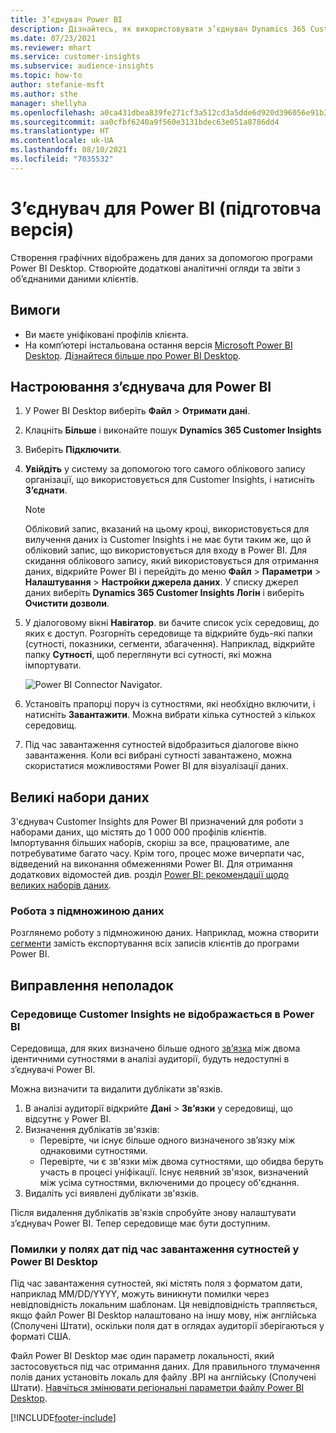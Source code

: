 ```yaml
---
title: З’єднувач Power BI
description: Дізнайтесь, як використовувати з’єднувач Dynamics 365 Customer Insights у Power BI.
ms.date: 07/23/2021
ms.reviewer: mhart
ms.service: customer-insights
ms.subservice: audience-insights
ms.topic: how-to
author: stefanie-msft
ms.author: sthe
manager: shellyha
ms.openlocfilehash: a0ca431dbea839fe271cf3a512cd3a5dde6d920d396056e91b33bcf7ed84272a
ms.sourcegitcommit: aa0cfbf6240a9f560e3131bdec63e051a8786dd4
ms.translationtype: HT
ms.contentlocale: uk-UA
ms.lasthandoff: 08/10/2021
ms.locfileid: "7035532"
---
```

# <a name="connector-for-power-bi-preview"></a>З’єднувач для Power BI (підготовча версія)

Створення графічних відображень для даних за допомогою програми Power BI Desktop. Створюйте додаткові аналітичні огляди та звіти з об’єднаними даними клієнтів.

## <a name="prerequisites"></a>Вимоги

- Ви маєте уніфіковані профілів клієнта.
- На комп’ютері інстальована остання версія [Microsoft Power BI Desktop](https://powerbi.microsoft.com/desktop/). [Дізнайтеся більше про Power BI Desktop](/power-bi/desktop-what-is-desktop).

## <a name="configure-the-connector-for-power-bi"></a>Настроювання з’єднувача для Power BI

1. У Power BI Desktop виберіть **Файл** > **Отримати дані**.

1. Клацніть **Більше** і виконайте пошук **Dynamics 365 Customer Insights**

1. Виберіть **Підключити**.

1. **Увійдіть** у систему за допомогою того самого облікового запису організації, що використовується для Customer Insights, і натисніть **З’єднати**.
   > [!NOTE]
   > Обліковий запис, вказаний на цьому кроці, використовується для вилучення даних із Customer Insights і не має бути таким же, що й обліковий запис, що використовується для входу в Power BI. Для скидання облікового запису, який використовується для отримання даних, відкрийте Power BI і перейдіть до меню **Файл** > **Параметри** > **Налаштування** > **Настройки джерела даних**. У списку джерел даних виберіть **Dynamics 365 Customer Insights Логін** і виберіть **Очистити дозволи**.  

1. У діалоговому вікні **Навігатор**. ви бачите список усіх середовищ, до яких є доступ. Розгорніть середовище та відкрийте будь-які папки (сутності, показники, сегменти, збагачення). Наприклад, відкрийте папку **Сутності**, щоб переглянути всі сутності, які можна імпортувати.

   ![Power BI Connector Navigator.](media/power-bi-navigator.png "Power BI Connector Navigator")

1. Установіть прапорці поруч із сутностями, які необхідно включити, і натисніть **Завантажити**. Можна вибрати кілька сутностей з кількох середовищ.

1. Під час завантаження сутностей відобразиться діалогове вікно завантаження. Коли всі вибрані сутності завантажено, можна скористатися можливостями Power BI для візуалізації даних.

## <a name="large-data-sets"></a>Великі набори даних

З'єднувач Customer Insights для Power BI призначений для роботи з наборами даних, що містять до 1 000 000 профілів клієнтів. Імпортування більших наборів, скоріш за все, працюватиме, але потребуватиме багато часу. Крім того, процес може вичерпати час, відведений на виконання обмеженнями Power BI. Для отримання додаткових відомостей див. розділ [Power BI: рекомендації щодо великих наборів даних](/power-bi/admin/service-premium-what-is#large-datasets). 

### <a name="work-with-a-subset-of-data"></a>Робота з підмножиною даних

Розглянемо роботу з підмножиною даних. Наприклад, можна створити [сегменти](segments.md) замість експортування всіх записів клієнтів до програми Power BI.

## <a name="troubleshooting"></a>Виправлення неполадок

### <a name="customer-insights-environment-doesnt-show-in-power-bi"></a>Середовище Customer Insights не відображається в Power BI

Середовища, для яких визначено більше одного [зв’язка](relationships.md) між двома ідентичними сутностями в аналізі аудиторії, будуть недоступні в з’єднувачі Power BI.

Можна визначити та видалити дублікати зв'язків.

1. В аналізі аудиторії відкрийте **Дані** > **Зв’язки** у середовищі, що відсутнє у Power BI.
2. Визначення дублікатів зв'язків:
   - Перевірте, чи існує більше одного визначеного зв’язку між однаковими сутностями.
   - Перевірте, чи є зв'язки між двома сутностями, що обидва беруть участь в процесі уніфікації. Існує неявний зв'язок, визначений між усіма сутностями, включеними до процесу об'єднання.
3. Видаліть усі виявлені дублікати зв'язків.

Після видалення дублікатів зв'язків спробуйте знову налаштувати з’єднувач Power BI. Тепер середовище має бути доступним.

### <a name="errors-on-date-fields-when-loading-entities-in-power-bi-desktop"></a>Помилки у полях дат під час завантаження сутностей у Power BI Desktop

Під час завантаження сутностей, які містять поля з форматом дати, наприклад MM/DD/YYYY, можуть виникнути помилки через невідповідність локальним шаблонам. Ця невідповідність трапляється, якщо файл Power BI Desktop налаштовано на іншу мову, ніж англійська (Сполучені Штати), оскільки поля дат в оглядах аудиторії зберігаються у форматі США.

Файл Power BI Desktop має один параметр локальності, який застосовується під час отримання даних. Для правильного тлумачення полів даних установіть локаль для файлу .BPI на англійську (Сполучені Штати). [Навчіться змінювати регіональні параметри файлу Power BI Desktop](/power-bi/fundamentals/supported-languages-countries-regions.md#choose-the-locale-for-importing-data-into-power-bi-desktop).

[!INCLUDE[footer-include](../includes/footer-banner.md)]
